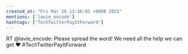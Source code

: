 ```yaml
---
created_at: "Fri Mar 26 13:36:01 +0000 2021"
mentions: ['lavie_encode']
hashtags: ['TechTwitterPayItForward']
---
```


RT @lavie_encode: Please spread the word! We need all the help we can get ❤️ #TechTwitterPayItForward